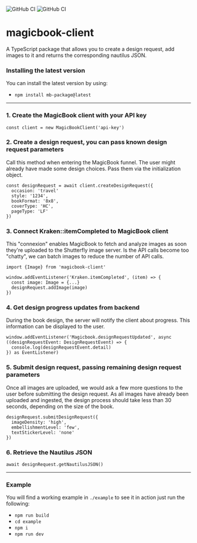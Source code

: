
![GitHub CI](https://github.com/56kcloud/mb-package/actions/workflows/test.yml/badge.svg) ![GitHub CI](https://github.com/56kcloud/mb-package/actions/workflows/linter.yml/badge.svg)
# magicbook-client
A TypeScript package that allows you to create a design request, add images to it and returns the corresponding nautilus JSON.

### Installing the latest version
You can install the latest version by using:
- `npm install mb-package@latest`
___
### 1. Create the MagicBook client with your API key
`const client = new MagicBookClient('api-key')`

### 2. Create a design request, you can pass known design request parameters

Call this method when entering the MagicBook funnel. The user might already have made some design choices. Pass them via the initialization object.

```
const designRequest = await client.createDesignRequest({
  occasion: 'travel'
  style: '1234',
  bookFormat: '8x8',
  coverType: 'HC',
  pageType: 'LF'
})
```

### 3. Connect Kraken::itemCompleted to MagicBook client
This "connexion" enables MagicBook to fetch and analyze images as soon they're  uploaded to the Shutterfly image server. Is the API calls become too "chatty", we can batch images to reduce the number of API calls.

```
import {Image} from 'magicbook-client'

window.addEventListener('Kraken.itemCompleted', (item) => {
  const image: Image = {...}
  designRequest.addImage(image)
})
```

### 4. Get design progress updates from backend
During the book design, the server will notify the client about progress. This information can be displayed to the user.

```
window.addEventListener('Magicbook.designRequestUpdated', async ((designRequestEvent: DesignRequestEvent) => {
  console.log(designRequestEvent.detail)
}) as EventListener)
```

### 5. Submit design request, passing remaining design request parameters
Once all images are uploaded, we would ask a few more questions to the user before submitting the design request. As all images have already been uploaded and ingested, the design process should take less than 30 seconds, depending on the size of the book.

```
designRequest.submitDesignRequest({
  imageDensity: 'high',
  embellishmentLevel: 'few',
  textStickerLevel: 'none'
})
```

### 6. Retrieve the Nautilus JSON
```await designRequest.getNautilusJSON()```
___
### Example
You will find a working example in `./example` to see it in action just run the following:
- `npm run build`
- `cd example`
- `npm i`
- `npm run dev`
